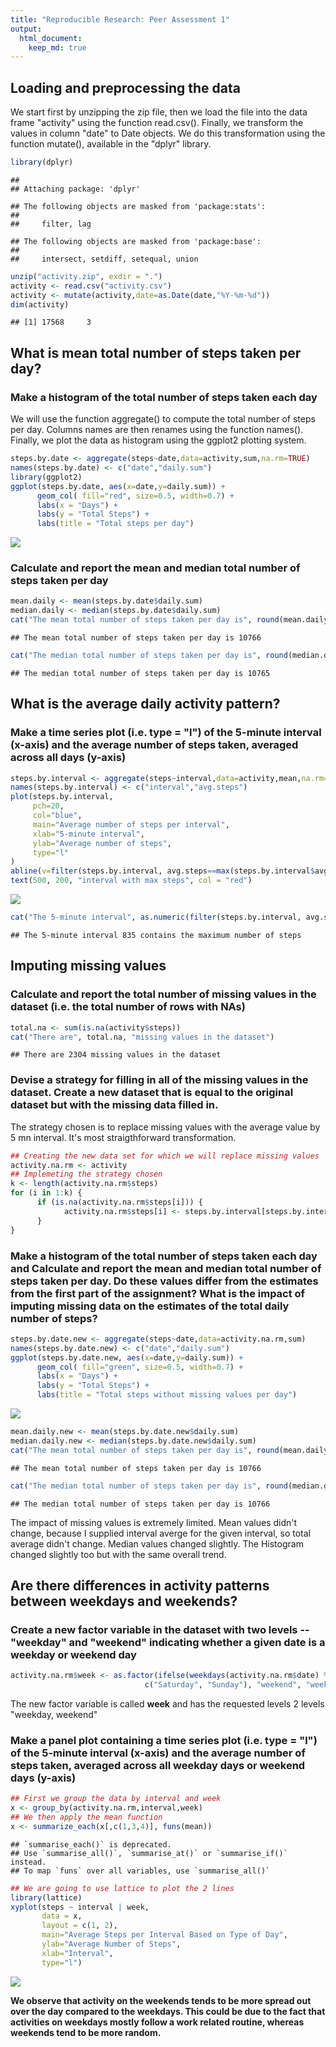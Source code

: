 ```yaml
---
title: "Reproducible Research: Peer Assessment 1"
output: 
  html_document: 
    keep_md: true
---
```



## Loading and preprocessing the data

We start first by unzipping the zip file, then we load the file into the data frame "activity" using the function read.csv(). Finally, we transform the values in column "date"
to Date objects. We do this transformation using the function mutate(), available in the "dplyr" library.


```r
library(dplyr)
```

```
## 
## Attaching package: 'dplyr'
```

```
## The following objects are masked from 'package:stats':
## 
##     filter, lag
```

```
## The following objects are masked from 'package:base':
## 
##     intersect, setdiff, setequal, union
```

```r
unzip("activity.zip", exdir = ".")
activity <- read.csv("activity.csv")
activity <- mutate(activity,date=as.Date(date,"%Y-%m-%d"))
dim(activity)
```

```
## [1] 17568     3
```

## What is mean total number of steps taken per day?

### Make a histogram of the total number of steps taken each day
We will use the function aggregate() to compute the total number of steps per day. Columns names are then renames using the function names(). Finally, we plot the data as histogram using the ggplot2 plotting system.

```r
steps.by.date <- aggregate(steps~date,data=activity,sum,na.rm=TRUE)
names(steps.by.date) <- c("date","daily.sum")
library(ggplot2)
ggplot(steps.by.date, aes(x=date,y=daily.sum)) + 
      geom_col( fill="red", size=0.5, width=0.7) + 
      labs(x = "Days") + 
      labs(y = "Total Steps") + 
      labs(title = "Total steps per day")
```

![](PA1_template_files/figure-html/unnamed-chunk-1-1.png)<!-- -->

### Calculate and report the mean and median total number of steps taken per day


```r
mean.daily <- mean(steps.by.date$daily.sum)
median.daily <- median(steps.by.date$daily.sum)
cat("The mean total number of steps taken per day is", round(mean.daily,digits = 0))
```

```
## The mean total number of steps taken per day is 10766
```

```r
cat("The median total number of steps taken per day is", round(median.daily,digits = 0))
```

```
## The median total number of steps taken per day is 10765
```


## What is the average daily activity pattern?

### Make a time series plot (i.e. type = "l") of the 5-minute interval (x-axis) and the average number of steps taken, averaged across all days (y-axis)


```r
steps.by.interval <- aggregate(steps~interval,data=activity,mean,na.rm=TRUE)
names(steps.by.interval) <- c("interval","avg.steps")
plot(steps.by.interval, 
     pch=20, 
     col="blue",
     main="Average number of steps per interval", 
     xlab="5-minute interval", 
     ylab="Average number of steps",
     type="l"
)
abline(v=filter(steps.by.interval, avg.steps==max(steps.by.interval$avg.steps))[1,1], col="red")
text(500, 200, "interval with max steps", col = "red") 
```

![](PA1_template_files/figure-html/unnamed-chunk-3-1.png)<!-- -->

```r
cat("The 5-minute interval", as.numeric(filter(steps.by.interval, avg.steps==max(steps.by.interval$avg.steps))[1,1]), "contains the maximum number of steps")
```

```
## The 5-minute interval 835 contains the maximum number of steps
```


## Imputing missing values

### Calculate and report the total number of missing values in the dataset (i.e. the total number of rows with NAs)


```r
total.na <- sum(is.na(activity$steps))
cat("There are", total.na, "missing values in the dataset")
```

```
## There are 2304 missing values in the dataset
```

### Devise a strategy for filling in all of the missing values in the dataset. Create a new dataset that is equal to the original dataset but with the missing data filled in.

The strategy chosen is to replace missing values with the average value by 5 mn interval. It's most straigthforward transformation.


```r
## Creating the new data set for which we will replace missing values
activity.na.rm <- activity
## Implemeting the strategy chosen
k <- length(activity.na.rm$steps)
for (i in 1:k) {
      if (is.na(activity.na.rm$steps[i])) {
            activity.na.rm$steps[i] <- steps.by.interval[steps.by.interval$interval== activity.na.rm$interval[i],]$avg.steps
      }
}
```


### Make a histogram of the total number of steps taken each day and Calculate and report the mean and median total number of steps taken per day. Do these values differ from the estimates from the first part of the assignment? What is the impact of imputing missing data on the estimates of the total daily number of steps?


```r
steps.by.date.new <- aggregate(steps~date,data=activity.na.rm,sum)
names(steps.by.date.new) <- c("date","daily.sum")
ggplot(steps.by.date.new, aes(x=date,y=daily.sum)) + 
      geom_col( fill="green", size=0.5, width=0.7) + 
      labs(x = "Days") + 
      labs(y = "Total Steps") + 
      labs(title = "Total steps without missing values per day")
```

![](PA1_template_files/figure-html/unnamed-chunk-6-1.png)<!-- -->


```r
mean.daily.new <- mean(steps.by.date.new$daily.sum)
median.daily.new <- median(steps.by.date.new$daily.sum)
cat("The mean total number of steps taken per day is", round(mean.daily.new,digits = 0))
```

```
## The mean total number of steps taken per day is 10766
```

```r
cat("The median total number of steps taken per day is", round(median.daily.new,digits = 0))
```

```
## The median total number of steps taken per day is 10766
```

The impact of missing values is extremely limited. Mean values didn't change, because I supplied interval averge for the given interval, so total average didn't change. Median values changed slightly. The Histogram changed slightly too but with the same overall trend. 


## Are there differences in activity patterns between weekdays and weekends?

### Create a new factor variable in the dataset with two levels -- "weekday" and "weekend" indicating whether a given date is a weekday or weekend day


```r
activity.na.rm$week <- as.factor(ifelse(weekdays(activity.na.rm$date) %in% 
                              c("Saturday", "Sunday"), "weekend", "weekday"))
```
The new factor variable is called **week** and has the requested levels 2 levels "weekday, weekend"

### Make a panel plot containing a time series plot (i.e. type = "l") of the 5-minute interval (x-axis) and the average number of steps taken, averaged across all weekday days or weekend days (y-axis)


```r
## First we group the data by interval and week
x <- group_by(activity.na.rm,interval,week)
## We then apply the mean function
x <- summarize_each(x[,c(1,3,4)], funs(mean))
```

```
## `summarise_each()` is deprecated.
## Use `summarise_all()`, `summarise_at()` or `summarise_if()` instead.
## To map `funs` over all variables, use `summarise_all()`
```

```r
## We are going to use lattice to plot the 2 lines
library(lattice)
xyplot(steps ~ interval | week, 
       data = x, 
       layout = c(1, 2), 
       main="Average Steps per Interval Based on Type of Day", 
       ylab="Average Number of Steps", 
       xlab="Interval",
       type="l")
```

![](PA1_template_files/figure-html/unnamed-chunk-9-1.png)<!-- -->

**We observe that activity on the weekends tends to be more spread out over the day compared to the weekdays. This could be due to the fact that activities on weekdays mostly follow a work related routine, whereas weekends tend to be more random.**
